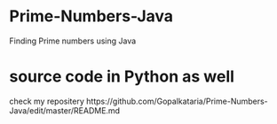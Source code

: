 # Prime-Numbers-Java
Finding Prime numbers using Java
<h1> source code in Python as well</h1>
check my repositery https://github.com/Gopalkataria/Prime-Numbers-Java/edit/master/README.md
